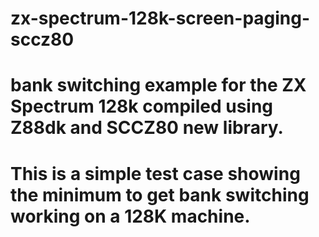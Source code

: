 # zx-spectrum-128k-screen-paging-sccz80
# bank switching example for the ZX Spectrum 128k compiled using Z88dk and SCCZ80 new library.
# This is a simple test case showing the minimum to get bank switching working on a 128K machine.
